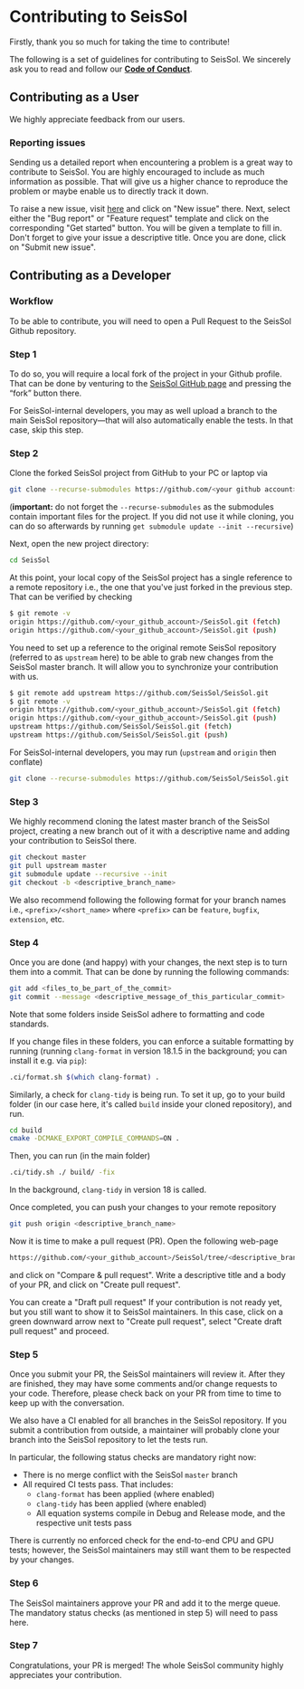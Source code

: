 <!--
    SPDX-FileCopyrightText: 2021-2024 SeisSol Group

    SPDX-License-Identifier: BSD-3-Clause
    SPDX-LicenseComments: Full text under /LICENSE and /LICENSES/

    SPDX-FileContributor: Author lists in /AUTHORS and /CITATION.cff
-->

# Contributing to SeisSol

Firstly, thank you so much for taking the time to contribute!

The following is a set of guidelines for contributing to SeisSol. We sincerely
ask you to read and follow our [**Code of Conduct**](CODE_OF_CONDUCT.md).

## Contributing as a User

We highly appreciate feedback from our users.

### Reporting issues

Sending us a detailed report when encountering a problem is a great way to
contribute to SeisSol. You are highly encouraged to include as much information
as possible. That will give us a higher chance
to reproduce the problem or maybe enable us to directly track it down.

To raise a new issue, visit [here](https://github.com/SeisSol/SeisSol/issues)
and click on "New issue" there. Next, select either the "Bug report" or "Feature
request" template and click on the corresponding "Get started" button.
You will be given a template to fill in.
Don't forget to give your issue a descriptive title.
Once you are done, click on "Submit new issue".

## Contributing as a Developer

### Workflow

To be able to contribute, you will need to open a Pull Request to the
SeisSol Github repository.

### Step 1

To do so, you will require a local fork of the project in your Github profile.
That can be done by venturing to the
[SeisSol GitHub page](https://github.com/SeisSol/SeisSol)
and pressing the “fork” button there.

For SeisSol-internal developers, you may as well upload a branch to the main
SeisSol repository—that will also automatically enable the tests.
In that case, skip this step.

### Step 2

Clone the forked SeisSol project from GitHub to your PC or laptop via

```bash
git clone --recurse-submodules https://github.com/<your github account>/SeisSol.git
```

(**important:** do not forget the `--recurse-submodules` as the submodules
contain important files for the project. If you did not use it while cloning,
you can do so afterwards by running `get submodule update --init --recursive`)

Next, open the new project directory:

```bash
cd SeisSol
```

At this point, your local copy of the SeisSol project has a single reference to
a remote repository i.e., the one that you've just forked in the previous step.
That can be verified by checking

```bash
$ git remote -v
origin https://github.com/<your_github_account>/SeisSol.git (fetch)
origin https://github.com/<your_github_account>/SeisSol.git (push)
```

You need to set up a reference to the original remote SeisSol repository
(referred to as `upstream` here) to be able to grab new changes from the
SeisSol master branch. It will allow you to synchronize your contribution with us.

```bash
$ git remote add upstream https://github.com/SeisSol/SeisSol.git
$ git remote -v
origin https://github.com/<your_github_account>/SeisSol.git (fetch)
origin https://github.com/<your_github_account>/SeisSol.git (push)
upstream https://github.com/SeisSol/SeisSol.git (fetch)
upstream https://github.com/SeisSol/SeisSol.git (push)
```

For SeisSol-internal developers, you may run (`upstream` and `origin` then conflate)

```bash
git clone --recurse-submodules https://github.com/SeisSol/SeisSol.git
```

### Step 3

We highly recommend cloning the latest master branch of the SeisSol project,
creating a new branch out of it with a descriptive name and adding your
contribution to SeisSol there.

```bash
git checkout master
git pull upstream master
git submodule update --recursive --init
git checkout -b <descriptive_branch_name>
```

We also recommend following the following format for your branch names i.e.,
`<prefix>/<short_name>` where `<prefix>` can be `feature`, `bugfix`, `extension`,
etc.

### Step 4

Once you are done (and happy) with your changes, the next step is to turn them
into a commit. That can be done by running the following commands:

```bash
git add <files_to_be_part_of_the_commit>
git commit --message <descriptive_message_of_this_particular_commit>
```

Note that some folders inside SeisSol adhere to formatting and code standards.

If you change files in these folders, you can enforce a suitable formatting by
running (running `clang-format` in version 18.1.5 in the background;
you can install it e.g. via `pip`):

```bash
.ci/format.sh $(which clang-format) .
```

Similarly, a check for `clang-tidy` is being run. To set it up, go to your build
folder (in our case here, it's called `build` inside your cloned repository),
and run.

```bash
cd build
cmake -DCMAKE_EXPORT_COMPILE_COMMANDS=ON .
```

Then, you can run (in the main folder)

```bash
.ci/tidy.sh ./ build/ -fix
```

In the background, `clang-tidy` in version 18 is called.

Once completed, you can push your changes to your remote repository

```bash
git push origin <descriptive_branch_name>
```

Now it is time to make a pull request (PR). Open the following web-page

```bash
https://github.com/<your_github_account>/SeisSol/tree/<descriptive_branch_name>
```

and click on "Compare & pull request". Write a descriptive title and a body of
your PR, and click on "Create pull request".

You can create a "Draft pull request" If your contribution is not ready yet, but
you still want to show it to SeisSol maintainers. In this case, click on a green
downward arrow next to "Create pull request", select "Create draft pull request"
and proceed.

### Step 5

Once you submit your PR, the SeisSol maintainers will review it. After they are
finished, they may have some comments and/or change requests to your code.
Therefore, please check back on your PR from time to time to keep up with the conversation.

We also have a CI enabled for all branches in the SeisSol repository. If you
submit a contribution from outside, a maintainer will probably clone your branch
into the SeisSol repository to let the tests run.

In particular, the following status checks are mandatory right now:

- There is no merge conflict with the SeisSol `master` branch
- All required CI tests pass. That includes:
  - `clang-format` has been applied (where enabled)
  - `clang-tidy` has been applied (where enabled)
  - All equation systems compile in Debug and Release mode, and the respective
    unit tests pass

There is currently no enforced check for the end-to-end CPU and GPU tests;
however, the SeisSol maintainers may still want them to be respected by your changes.

### Step 6

The SeisSol maintainers approve your PR and add it to the merge queue.
The mandatory status checks (as mentioned in step 5) will need to pass here.

### Step 7

Congratulations, your PR is merged! The whole SeisSol community highly
appreciates your contribution.
